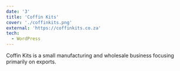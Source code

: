 ```yaml
---
date: '3'
title: 'Coffin Kits'
cover: './coffinkits.png'
external: 'https://coffinkits.co.za'
tech:
  - WordPress
---
```


Coffin Kits is a small manufacturing and wholesale business focusing primarily on exports.
